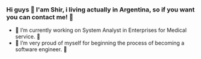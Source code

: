 ### Hi guys :ribbon: I'am Shir, i living actually in Argentina, so if you want you can contact me! :ribbon:

<!--
**shirleyignarski/ShirleyIgnarski** is a ✨ _special_ ✨ repository because its `README.md` (this file) appears on your GitHub profile.

Here are some ideas to get you started: -->

- :ribbon: I’m currently working on System Analyst in Enterprises for Medical service. :ribbon:
- :ribbon: I’m very proud of myself for beginning the process of becoming a software engineer. :ribbon:

